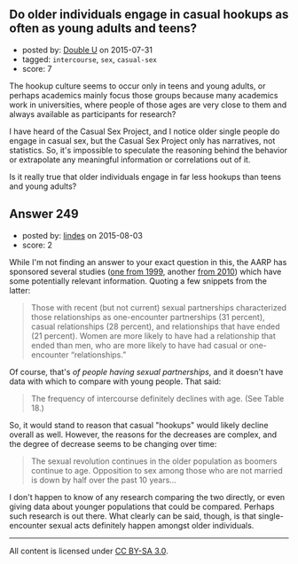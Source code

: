 ## Do older individuals engage in casual hookups as often as young adults and teens?

- posted by: [Double U](https://stackexchange.com/users/2907088/double-u) on 2015-07-31
- tagged: `intercourse`, `sex`, `casual-sex`
- score: 7

The hookup culture seems to occur only in teens and young adults, or perhaps academics mainly focus those groups because many academics work in universities, where people of those ages are very close to them and always available as participants for research? 

I have heard of the Casual Sex Project, and I notice older single people do engage in casual sex, but the Casual Sex Project only has narratives, not statistics. So, it's impossible to speculate the reasoning behind the behavior or extrapolate any meaningful information or correlations out of it. 

Is it really true that older individuals engage in far less hookups than teens and young adults? 


## Answer 249

- posted by: [lindes](https://stackexchange.com/users/120990/lindes) on 2015-08-03
- score: 2

<p>While I'm not finding an answer to your exact question in this, the AARP has sponsored several studies (<a href="http://assets.aarp.org/rgcenter/health/mmsexsurvey.pdf" rel="nofollow">one from 1999</a>, another <a href="http://assets.aarp.org/rgcenter/general/srr_09.pdf" rel="nofollow">from 2010</a>)  which have some potentially relevant information.  Quoting a few snippets from the latter:</p>

<blockquote>
  <p>Those with recent (but not current) sexual partnerships characterized
  those relationships as one-encounter partnerships (31 percent),
  casual relationships (28 percent), and relationships that have ended
  (21 percent). Women are more likely to have had a relationship that
  ended than men, who are more likely to have had casual or
  one-encounter “relationships.”</p>
</blockquote>

<p>Of course, that's <em>of people having sexual partnerships</em>, and it doesn't have data with which to compare with young people.  That said:</p>

<blockquote>
  <p>The frequency of intercourse definitely declines with age. (See Table 18.)</p>
</blockquote>

<p>So, it would stand to reason that casual "hookups" would likely decline overall as well.  However, the reasons for the decreases are complex, and the degree of decrease seems to be changing over time:</p>

<blockquote>
  <p>The sexual revolution continues in the older population as boomers continue to age. Opposition to sex among those who are not married is down by half over the past 10 years...</p>
</blockquote>

<p>I don't happen to know of any research comparing the two directly, or even giving data about younger populations that could be compared.  Perhaps such research is out there.  What clearly can be said, though, is that single-encounter sexual acts definitely happen amongst older individuals.</p>




---

All content is licensed under [CC BY-SA 3.0](https://creativecommons.org/licenses/by-sa/3.0/).
